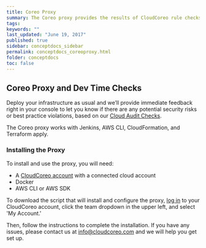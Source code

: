 ```yaml
---
title: Coreo Proxy
summary: The Coreo proxy provides the results of CloudCoreo rule checks during development time, returning results inline in the console.
tags:
keywords: ""
last_updated: "June 19, 2017"
published: true
sidebar: conceptdocs_sidebar
permalink: conceptdocs_coreoproxy.html
folder: conceptdocs
toc: false
---
```


## Coreo Proxy and Dev Time Checks  
Deploy your infrastructure as usual and we’ll provide immediate feedback right in your console to let you know if there are any potential security risks or best practice violations, based on our [Cloud Audit Checks](/cloud-audit-toc.html).

The Coreo proxy works with Jenkins, AWS CLI, CloudFormation, and Terraform apply. 

### Installing the Proxy  
To install and use the proxy, you will need:
* A [CloudCoreo account](https://app.cloudcoreo.com/login) with a connected cloud account
* Docker
* AWS CLI or AWS SDK

To download the script that will install and configure the proxy, [log in](https://app.cloudcoreo.com/login) to your CloudCoreo account, click the team dropdown in the upper left, and select 'My Account.'

Then, follow the instructions to complete the installation. If you have any issues, please contact us at [info@cloudcoreo.com](mailto:info@cloudcoreo.com) and we will help you get set up.

